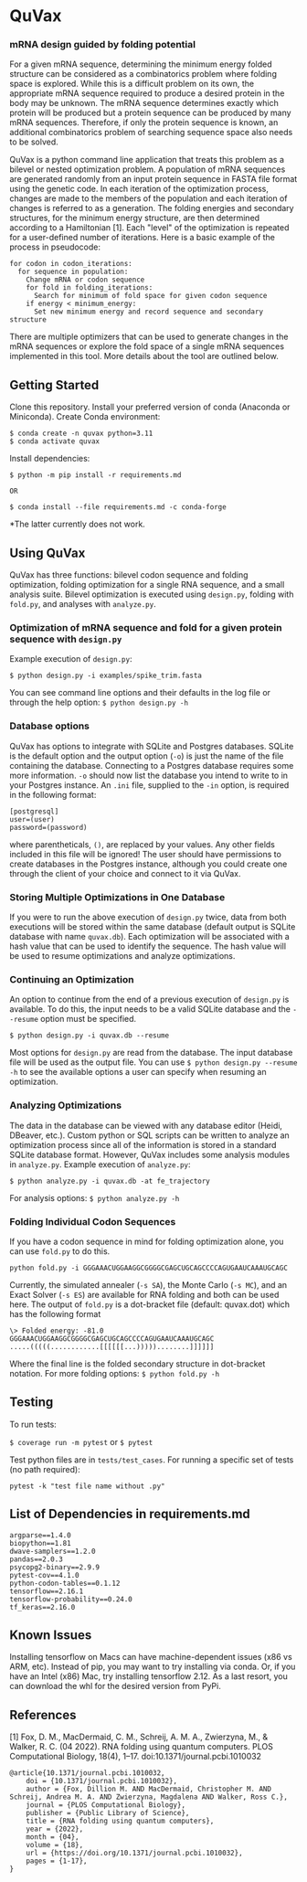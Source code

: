 # QuVax
### mRNA design guided by folding potential

For a given mRNA sequence, determining the minimum energy folded structure can be considered as a combinatorics problem where folding space is explored. While this is a difficult problem on its own, the appropriate mRNA sequence required to produce a desired protein in the body may be unknown. The mRNA sequence determines exactly which protein will be produced but a protein sequence can be produced by many mRNA sequences. Therefore, if only the protein sequence is known, an additional combinatorics problem of searching sequence space also needs to be solved.

QuVax is a python command line application that treats this problem as a bilevel or nested optimization problem. A population of mRNA sequences are generated randomly from an input protein sequence in FASTA file format using the genetic code. In each iteration of the optimization process, changes are made to the members of the population and each iteration of changes is referred to as a generation. The folding energies and secondary structures, for the minimum energy structure, are then determined according to a Hamiltonian [1]. Each "level" of the optimization is repeated for a user-defined number of iterations. Here is a basic example of the process in pseudocode:

```
for codon in codon_iterations:
  for sequence in population:
    Change mRNA or codon sequence
    for fold in folding_iterations:
      Search for minimum of fold space for given codon sequence
    if energy < minimum_energy:
      Set new minimum energy and record sequence and secondary structure
```

There are multiple optimizers that can be used to generate changes in the mRNA sequences or explore the fold space of a single mRNA sequences implemented in this tool. More details about the tool are outlined below.

## Getting Started

Clone this repository. Install your preferred version of conda (Anaconda or Miniconda). Create Conda environment:

```
$ conda create -n quvax python=3.11
$ conda activate quvax
```

Install dependencies:

```
$ python -m pip install -r requirements.md

OR

$ conda install --file requirements.md -c conda-forge
```

*The latter currently does not work.

## Using QuVax

QuVax has three functions: bilevel codon sequence and folding optimization, folding optimization for a single RNA sequence, and a small analysis suite. Bilevel optimization is executed using ```design.py```, folding with ```fold.py```, and analyses with ```analyze.py```.

### Optimization of mRNA sequence and fold for a given protein sequence with ```design.py```

Example execution of ```design.py```:

```
$ python design.py -i examples/spike_trim.fasta
```

You can see command line options and their defaults in the log file or through the help option: ```$ python design.py -h```

### Database options

QuVax has options to integrate with SQLite and Postgres databases. SQLite is the default option and the output option (```-o```) is just the name of the file containing the database. Connecting to a Postgres database requires some more information. ```-o``` should now list the database you intend to write to in your Postgres instance. An ```.ini``` file, supplied to the ```-in``` option, is required in the following format:

```
[postgresql]
user=(user)
password=(password)
```

where parentheticals, ```()```, are replaced by your values. Any other fields included in this file will be ignored! The user should have permissions to create databases in the Postgres instance, although you could create one through the client of your choice and connect to it via QuVax.

### Storing Multiple Optimizations in One Database

If you were to run the above execution of ```design.py``` twice, data from both executions will be stored within the same database (default output is SQLite database with name ```quvax.db```). Each optimization will be associated with a hash value that can be used to identify the sequence. The hash value will be used to resume optimizations and analyze optimizations.

### Continuing an Optimization

An option to continue from the end of a previous execution of ```design.py``` is available. To do this, the input needs to be a valid SQLite database and the ```--resume``` option must be specified.

```
$ python design.py -i quvax.db --resume
```

Most options for ```design.py``` are read from the database. The input database file will be used as the output file. You can use ```$ python design.py --resume -h``` to see the available options a user can specify when resuming an optimization.

### Analyzing Optimizations

The data in the database can be viewed with any database editor (Heidi, DBeaver, etc.). Custom python or SQL scripts can be written to analyze an optimization process since all of the information is stored in a standard SQLite database format. However, QuVax includes some analysis modules in ```analyze.py```. Example execution of ```analyze.py```:

```
$ python analyze.py -i quvax.db -at fe_trajectory
```

For analysis options: ```$ python analyze.py -h```

### Folding Individual Codon Sequences

If you have a codon sequence in mind for folding optimization alone, you can use ```fold.py``` to do this.

```python fold.py -i GGGAAACUGGAAGGCGGGGCGAGCUGCAGCCCCAGUGAAUCAAAUGCAGC```

Currently, the simulated annealer (```-s SA```), the Monte Carlo (```-s MC```), and an Exact Solver (```-s ES```) are available for RNA folding and both can be used here. The output of ```fold.py``` is a dot-bracket file (default: quvax.dot) which has the following format

```
\> Folded energy: -81.0
GGGAAACUGGAAGGCGGGGCGAGCUGCAGCCCCAGUGAAUCAAAUGCAGC
.....(((((............[[[[[[...)))))........]]]]]]
```

Where the final line is the folded secondary structure in dot-bracket notation. For more folding options: ```$ python fold.py -h```

## Testing

To run tests:

```$ coverage run -m pytest``` or ```$ pytest```

Test python files are in ```tests/test_cases```. For running a specific set of tests (no path required):

```pytest -k "test file name without .py"```

## List of Dependencies in requirements.md

```
argparse==1.4.0
biopython==1.81
dwave-samplers==1.2.0
pandas==2.0.3
psycopg2-binary==2.9.9
pytest-cov==4.1.0
python-codon-tables==0.1.12
tensorflow==2.16.1
tensorflow-probability==0.24.0
tf_keras==2.16.0
```

## Known Issues

Installing tensorflow on Macs can have machine-dependent issues (x86 vs ARM, etc). Instead of pip, you may want to try installing via conda. Or, if you have an Intel (x86) Mac, try installing tensorflow 2.12. As a last resort, you can download the whl for the desired version from PyPi.

## References

[1] Fox, D. M., MacDermaid, C. M., Schreij, A. M. A., Zwierzyna, M., & Walker, R. C. (04 2022). RNA folding using quantum computers. PLOS Computational Biology, 18(4), 1–17. doi:10.1371/journal.pcbi.1010032

```
@article{10.1371/journal.pcbi.1010032,
    doi = {10.1371/journal.pcbi.1010032},
    author = {Fox, Dillion M. AND MacDermaid, Christopher M. AND Schreij, Andrea M. A. AND Zwierzyna, Magdalena AND Walker, Ross C.},
    journal = {PLOS Computational Biology},
    publisher = {Public Library of Science},
    title = {RNA folding using quantum computers},
    year = {2022},
    month = {04},
    volume = {18},
    url = {https://doi.org/10.1371/journal.pcbi.1010032},
    pages = {1-17},
}
```
